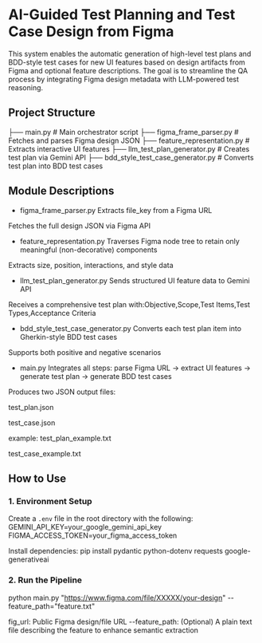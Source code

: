 # AI-Guided Test Planning and Test Case Design from Figma
This system enables the automatic generation of high-level test plans and BDD-style test cases for new UI features based on design artifacts from Figma and optional feature descriptions. The goal is to streamline the QA process by integrating Figma design metadata with LLM-powered test reasoning.

##  Project Structure
├── main.py # Main orchestrator script
├── figma_frame_parser.py # Fetches and parses Figma design JSON
├── feature_representation.py # Extracts interactive UI features
├── llm_test_plan_generator.py # Creates test plan via Gemini API
├── bdd_style_test_case_generator.py # Converts test plan into BDD test cases


## Module Descriptions

- figma_frame_parser.py
Extracts file_key from a Figma URL

Fetches the full design JSON via Figma API

- feature_representation.py
Traverses Figma node tree to retain only meaningful (non-decorative) components

Extracts size, position, interactions, and style data

- llm_test_plan_generator.py
Sends structured UI feature data to Gemini API

Receives a comprehensive test plan with:Objective,Scope,Test Items,Test Types,Acceptance Criteria

- bdd_style_test_case_generator.py
Converts each test plan item into Gherkin-style BDD test cases

Supports both positive and negative scenarios

- main.py
Integrates all steps: parse Figma URL → extract UI features → generate test plan → generate BDD test cases

Produces two JSON output files:

test_plan.json

test_case.json

example:
test_plan_example.txt

test_case_example.txt

##  How to Use

### 1.  Environment Setup

Create a `.env` file in the root directory with the following:
GEMINI_API_KEY=your_google_gemini_api_key
FIGMA_ACCESS_TOKEN=your_figma_access_token

Install dependencies:
pip install pydantic python-dotenv requests google-generativeai

### 2.  Run the Pipeline
python main.py "https://www.figma.com/file/XXXXX/your-design" --feature_path="feature.txt"

fig_url: Public Figma design/file URL
--feature_path: (Optional) A plain text file describing the feature to enhance semantic extraction






